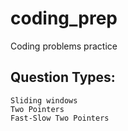 # coding_prep
Coding problems practice
## Question Types:
    Sliding windows
    Two Pointers
    Fast-Slow Two Pointers